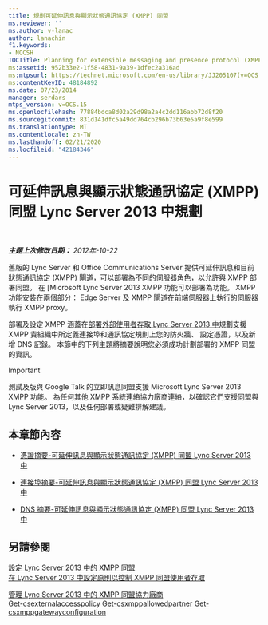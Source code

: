 ```yaml
---
title: 規劃可延伸訊息與顯示狀態通訊協定 (XMPP) 同盟
ms.reviewer: ''
ms.author: v-lanac
author: lanachin
f1.keywords:
- NOCSH
TOCTitle: Planning for extensible messaging and presence protocol (XMPP) federation
ms:assetid: 952b33e2-1f58-4831-9a39-1dfec2a316ad
ms:mtpsurl: https://technet.microsoft.com/en-us/library/JJ205107(v=OCS.15)
ms:contentKeyID: 48184892
ms.date: 07/23/2014
manager: serdars
mtps_version: v=OCS.15
ms.openlocfilehash: 77884bdca8d02a29d98a2a4c2dd116abb72d8f20
ms.sourcegitcommit: 831d141dfc5a49dd764cb296b73b63e5a9f8e599
ms.translationtype: MT
ms.contentlocale: zh-TW
ms.lasthandoff: 02/21/2020
ms.locfileid: "42184346"
---
```

<div data-xmlns="http://www.w3.org/1999/xhtml">

<div class="topic" data-xmlns="http://www.w3.org/1999/xhtml" data-msxsl="urn:schemas-microsoft-com:xslt" data-cs="https://msdn.microsoft.com/">

<div data-asp="https://msdn2.microsoft.com/asp">

# <a name="planning-for-extensible-messaging-and-presence-protocol-xmpp-federation-in-lync-server-2013"></a>可延伸訊息與顯示狀態通訊協定 (XMPP) 同盟 Lync Server 2013 中規劃

</div>

<div id="mainSection">

<div id="mainBody">

<span> </span>

_**主題上次修改日期：** 2012年-10-22_

舊版的 Lync Server 和 Office Communications Server 提供可延伸訊息和目前狀態通訊協定 (XMPP) 閘道，可以部署為不同的伺服器角色，以允許與 XMPP 部署同盟。 在 [Microsoft Lync Server 2013 XMPP 功能可以部署為功能。 XMPP 功能安裝在兩個部分： Edge Server 及 XMPP 閘道在前端伺服器上執行的伺服器執行 XMPP proxy。

部署及設定 XMPP 涵蓋在[部署外部使用者存取 Lync Server 2013 中](lync-server-2013-deploying-external-user-access.md)規劃支援 XMPP 貴組織中所定義連接埠和通訊協定規則上您的防火牆、 設定憑證，以及新增 DNS 記錄。 本節中的下列主題將摘要說明您必須成功計劃部署的 XMPP 同盟的資訊。

<div>


> [!IMPORTANT]
> 測試及版與 Google Talk 的立即訊息同盟支援 Microsoft Lync Server 2013 XMPP 功能。 為任何其他 XMPP 系統連絡協力廠商連絡，以確認它們支援同盟與 Lync Server 2013，以及任何部署或疑難排解建議。



</div>

<div>

## <a name="in-this-section"></a>本章節內容

  - [憑證摘要-可延伸訊息與顯示狀態通訊協定 (XMPP) 同盟 Lync Server 2013 中](lync-server-2013-certificate-summary-extensible-messaging-and-presence-protocol-xmpp-federation.md)

  - [連接埠摘要-可延伸訊息與顯示狀態通訊協定 (XMPP) 同盟 Lync Server 2013 中](lync-server-2013-port-summary-extensible-messaging-and-presence-protocol-xmpp-federation.md)

  - [DNS 摘要-可延伸訊息與顯示狀態通訊協定 (XMPP) 同盟 Lync Server 2013 中](lync-server-2013-dns-summary-extensible-messaging-and-presence-protocol-xmpp-federation.md)

</div>

<div>

## <a name="see-also"></a>另請參閱


[設定 Lync Server 2013 中的 XMPP 同盟](lync-server-2013-setting-up-xmpp-federation.md)  
[在 Lync Server 2013 中設定原則以控制 XMPP 同盟使用者存取](lync-server-2013-configure-policies-to-control-xmpp-federated-user-access.md)  


[管理 Lync Server 2013 中的 XMPP 同盟協力廠商](lync-server-2013-manage-xmpp-federated-partners-for-your-organization.md)  
[Get-csexternalaccesspolicy](https://technet.microsoft.com/library/Gg425805(v=OCS.15))  
[Get-csxmppallowedpartner](https://technet.microsoft.com/library/JJ204981(v=OCS.15))  
[Get-csxmppgatewayconfiguration](https://technet.microsoft.com/library/JJ204869(v=OCS.15))  
  

</div>

</div>

<span> </span>

</div>

</div>

</div>

